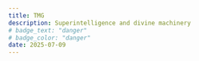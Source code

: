```yaml
---
title: TMG
description: Superintelligence and divine machinery
# badge_text: "danger"
# badge_color: "danger"
date: 2025-07-09
---
```

